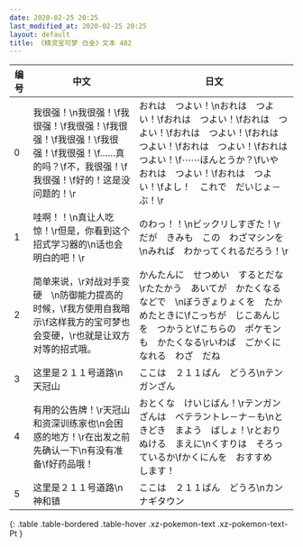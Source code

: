 ```yaml
---
date: 2020-02-25 20:25
last_modified_at: 2020-02-25 20:25
layout: default
title: 《精灵宝可梦 白金》文本 482
---
```

| 编号 | 中文 | 日文 |
| ---- | ---- | ---- |
| 0 | 我很强！\n我很强！\f我很强！\f我很强！\f我很强！\f我很强！\f我很强！\f我很强！\f……真的吗？\f不，我很强！\f我很强！\f好的！这是没问题的！\r | おれは　つよい！\nおれは　つよい！\fおれは　つよい！\fおれは　つよい！\fおれは　つよい！\fおれは　つよい！\fおれは　つよい！\fおれは　つよい！\f⋯⋯ほんとうか？\fいや　おれは　つよい！\fおれは　つよい！\fよし！　これで　だいじょ－ぶ！\r |
| 1 | 哇啊！！\n真让人吃惊！\r但是，你看到这个招式学习器的\n话也会明白的吧！\r | のわっ！！\nビックリしすぎた！\rだが　きみも　この　わざマシンを\nみれば　わかってくれるだろう！\r |
| 2 | 简单来说，\r对战对手变硬　\n防御能力提高的时候，\f我方使用自我暗示\f这样我方的宝可梦也会变硬，\r也就是让双方对等的招式哦。 | かんたんに　せつめい　するとだな\rたたかう　あいてが　かたくなるなどで　\nぼうぎょりょくを　たかめたときに\fこっちが　じこあんじを　つかうと\fこちらの　ポケモンも　かたくなる\rいわば　ごかくになれる　わざ　だね |
| 3 | 这里是２１１号道路\n天冠山 | ここは　２１１ばん　どうろ\nテンガンざん |
| 4 | 有用的公告牌！\r天冠山和资深训练家也\n会困惑的地方！\r在出发之前先确认一下\n有没有准备\f好药品哦！ | おとくな　けいじばん！\rテンガンざんは　ベテラントレ－ナ－も\nときどき　まよう　ばしょ！\rとおりぬける　まえに\nくすりは　そろっているか\fかくにんを　おすすめ　します！ |
| 5 | 这里是２１１号道路\n神和镇 | ここは　２１１ばん　どうろ\nカンナギタウン |
{: .table .table-bordered .table-hover .xz-pokemon-text .xz-pokemon-text-Pt }
